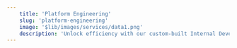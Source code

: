 ```yaml
---
    title: 'Platform Engineering'
    slug: 'platform-engineering'
    image: '$lib/images/services/data1.png'
    description: 'Unlock efficiency with our custom-built Internal Developer Platforms (IDPs), designed to scale effortlessly across multicloud, hybrid, or any cloud environment, enhancing DevOps workflows and boost productivity.'
---
```


